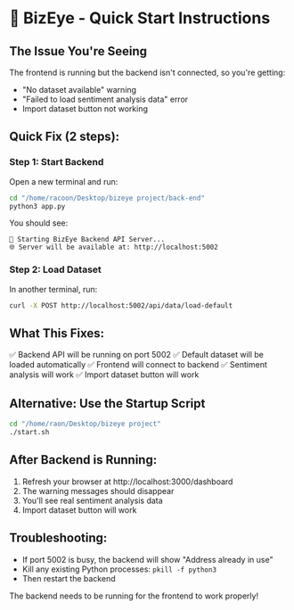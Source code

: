 # 🚀 BizEye - Quick Start Instructions

## The Issue You're Seeing
The frontend is running but the backend isn't connected, so you're getting:
- "No dataset available" warning
- "Failed to load sentiment analysis data" error
- Import dataset button not working

## Quick Fix (2 steps):

### Step 1: Start Backend
Open a new terminal and run:
```bash
cd "/home/racoon/Desktop/bizeye project/back-end"
python3 app.py
```

You should see:
```
🚀 Starting BizEye Backend API Server...
🌐 Server will be available at: http://localhost:5002
```

### Step 2: Load Dataset
In another terminal, run:
```bash
curl -X POST http://localhost:5002/api/data/load-default
```

## What This Fixes:
✅ Backend API will be running on port 5002
✅ Default dataset will be loaded automatically
✅ Frontend will connect to backend
✅ Sentiment analysis will work
✅ Import dataset button will work

## Alternative: Use the Startup Script
```bash
cd "/home/raon/Desktop/bizeye project"
./start.sh
```

## After Backend is Running:
1. Refresh your browser at http://localhost:3000/dashboard
2. The warning messages should disappear
3. You'll see real sentiment analysis data
4. Import dataset button will work

## Troubleshooting:
- If port 5002 is busy, the backend will show "Address already in use"
- Kill any existing Python processes: `pkill -f python3`
- Then restart the backend

The backend needs to be running for the frontend to work properly!





